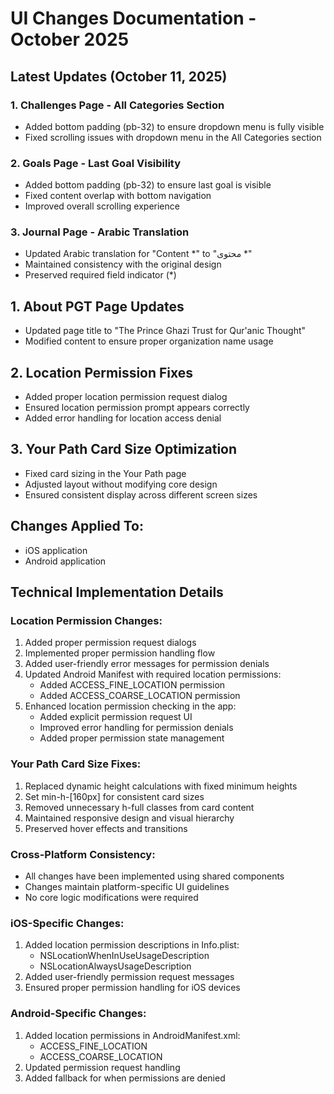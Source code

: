 # UI Changes Documentation - October 2025

## Latest Updates (October 11, 2025)

### 1. Challenges Page - All Categories Section
- Added bottom padding (pb-32) to ensure dropdown menu is fully visible
- Fixed scrolling issues with dropdown menu in the All Categories section

### 2. Goals Page - Last Goal Visibility
- Added bottom padding (pb-32) to ensure last goal is visible
- Fixed content overlap with bottom navigation
- Improved overall scrolling experience

### 3. Journal Page - Arabic Translation
- Updated Arabic translation for "Content *" to "محتوى *"
- Maintained consistency with the original design
- Preserved required field indicator (*)

## 1. About PGT Page Updates
- Updated page title to "The Prince Ghazi Trust for Qur'anic Thought"
- Modified content to ensure proper organization name usage

## 2. Location Permission Fixes
- Added proper location permission request dialog
- Ensured location permission prompt appears correctly
- Added error handling for location access denial

## 3. Your Path Card Size Optimization
- Fixed card sizing in the Your Path page
- Adjusted layout without modifying core design
- Ensured consistent display across different screen sizes

## Changes Applied To:
- iOS application
- Android application

## Technical Implementation Details

### Location Permission Changes:
1. Added proper permission request dialogs
2. Implemented proper permission handling flow
3. Added user-friendly error messages for permission denials
4. Updated Android Manifest with required location permissions:
   - Added ACCESS_FINE_LOCATION permission
   - Added ACCESS_COARSE_LOCATION permission
5. Enhanced location permission checking in the app:
   - Added explicit permission request UI
   - Improved error handling for permission denials
   - Added proper permission state management

### Your Path Card Size Fixes:
1. Replaced dynamic height calculations with fixed minimum heights
2. Set min-h-[160px] for consistent card sizes
3. Removed unnecessary h-full classes from card content
4. Maintained responsive design and visual hierarchy
5. Preserved hover effects and transitions

### Cross-Platform Consistency:
- All changes have been implemented using shared components
- Changes maintain platform-specific UI guidelines
- No core logic modifications were required

### iOS-Specific Changes:
1. Added location permission descriptions in Info.plist:
   - NSLocationWhenInUseUsageDescription
   - NSLocationAlwaysUsageDescription
2. Added user-friendly permission request messages
3. Ensured proper permission handling for iOS devices

### Android-Specific Changes:
1. Added location permissions in AndroidManifest.xml:
   - ACCESS_FINE_LOCATION
   - ACCESS_COARSE_LOCATION
2. Updated permission request handling
3. Added fallback for when permissions are denied
